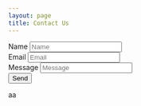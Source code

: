 ```yaml
---
layout: page
title: Contact Us
---
```


    
 <script type="text/javascript">var submitted=false;</script>

<iframe id="hidden_iframe" name="hidden_iframe" onload="submitted&&(window.location="https://blog.webjeda.com/demo/google-form-customize/")" style="display:none"></iframe>   

<form action="https://docs.google.com/forms/d/e/1FAIpQLSfzO-mkf1gKY5kpA8piBab6h6KymTF0sMOzfcbuRoEvuL6SOA/formResponse" method="post" target="hidden_iframe" onsubmit="submitted=true;">
          <label>Name</label>
          <input name="entry.134554697" type="text" placeholder="Name" />
          <br>
          <label>Email</label>
          <input name="entry.17102386" type="email" placeholder="Email"/>
          <br>
          <label>Message</label>
          <input name="entry.616702237" type="text" placeholder="Message" />
          <br>
          <input type="submit" value="Send" />

   </form>
   
   aa
    
